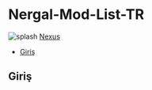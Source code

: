 # Nergal-Mod-List-TR
![splash](https://github.com/user-attachments/assets/54bce3d5-aa78-4c02-be28-da9efb27411f)
             [Nexus](https://www.nexusmods.com/skyrimspecialedition/mods/128190)


- [Giriş](#Giriş)
## Giriş
